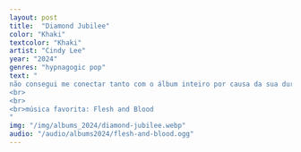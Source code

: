 ```yaml
---
layout: post
title:  "Diamond Jubilee"
color: "Khaki"
textcolor: "Khaki"
artist: "Cindy Lee"
year: "2024"
genres: "hypnagogic pop"
text: "
não consegui me conectar tanto com o álbum inteiro por causa da sua duração, mas algumas das minhas músicas favoritas do ano estão aqui.
<br>
<br>
<br>música favorita: Flesh and Blood
"
img: "/img/albums_2024/diamond-jubilee.webp"
audio: "/audio/albums2024/flesh-and-blood.ogg"
---
```

